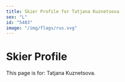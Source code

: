 ```yaml
---
title: Skier Profile for Tatjana Kuznetsova
sex: "L"
id: "5403"
image: "/img/flags/rus.svg" 
---
```


# Skier Profile

This page is for: Tatjana Kuznetsova.
    